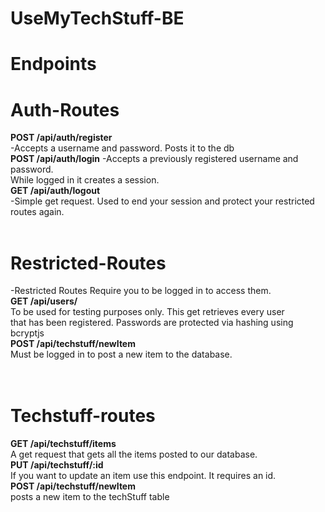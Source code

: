 # UseMyTechStuff-BE


# Endpoints </br>


# Auth-Routes</br>
**POST /api/auth/register**</br>
-Accepts a username and password. Posts it to the db</br>
**POST /api/auth/login**
-Accepts a previously registered username and password. </br>While logged in it creates a session.</br>
**GET /api/auth/logout**</br>
-Simple get request. Used to end your session and protect your restricted routes again.</br>
</br>

# Restricted-Routes</br>
-Restricted Routes Require you to be logged in to access them.</br>
**GET /api/users/**</br>
To be used for testing purposes only. This get retrieves every user</br> that has been registered. Passwords are protected via hashing using bcryptjs</br>
**POST /api/techstuff/newItem**</br>
Must be logged in to post a new item to the database.</br>
</br>
</br>
# Techstuff-routes</br>
**GET /api/techstuff/items**</br>
A get request that gets all the items posted to our database.</br>
**PUT /api/techstuff/:id**</br>
If you want to update an item use this endpoint. It requires an id.</br>
**POST /api/techstuff/newItem**</br>
posts a new item to the techStuff table </br>




